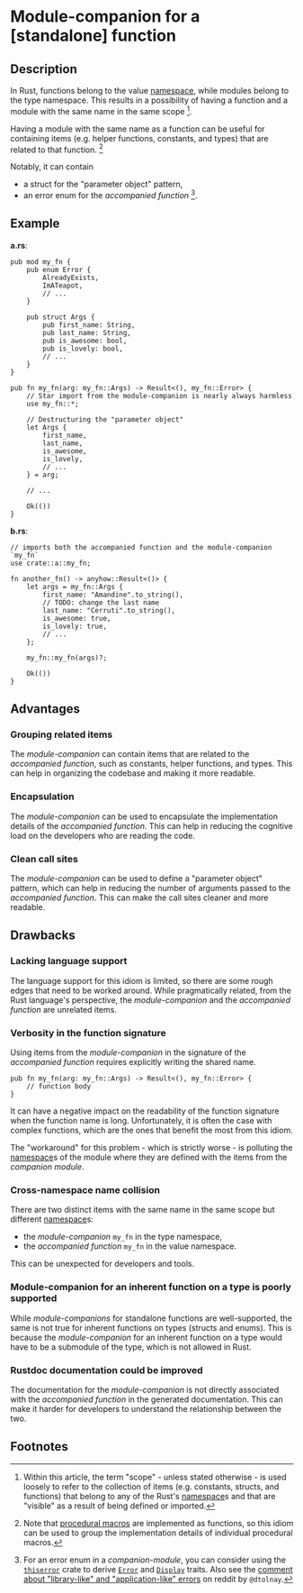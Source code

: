 # Module-companion for a \[standalone\] function

## Description

In Rust, functions belong to the value [namespace], while modules belong to the type namespace. This results in a possibility of having a function and a module with the same name in the same scope [^1].

Having a module with the same name as a function can be useful for containing items (e.g. helper functions, constants, and types) that are related to that function. [^2]

Notably, it can contain

* a struct for the "parameter object" pattern,
* an error enum for the *accompanied function* [^3].

## Example

**a.rs**:

```
pub mod my_fn {
    pub enum Error {
        AlreadyExists,
        ImATeapot,
        // ...
    }

    pub struct Args {
        pub first_name: String,
        pub last_name: String,
        pub is_awesome: bool,
        pub is_lovely: bool,
        // ...
    }
}

pub fn my_fn(arg: my_fn::Args) -> Result<(), my_fn::Error> {
    // Star import from the module-companion is nearly always harmless
    use my_fn::*;

    // Destructuring the "parameter object"
    let Args {
        first_name,
        last_name,
        is_awesome,
        is_lovely,
        // ...
    } = arg;

    // ...

    Ok(())
}
```

**b.rs**:

```
// imports both the accompanied function and the module-companion `my_fn`
use crate::a::my_fn;

fn another_fn() -> anyhow::Result<()> {
    let args = my_fn::Args {
        first_name: "Amandine".to_string(),
        // TODO: change the last name
        last_name: "Cerruti".to_string(),
        is_awesome: true,
        is_lovely: true,
        // ...
    };

    my_fn::my_fn(args)?;

    Ok(())
}
```

## Advantages

### Grouping related items

The *module-companion* can contain items that are related to the *accompanied function*, such as constants, helper functions, and types. This can help in organizing the codebase and making it more readable.

### Encapsulation

The *module-companion* can be used to encapsulate the implementation details of the *accompanied function*. This can help in reducing the cognitive load on the developers who are reading the code.

### Clean call sites

The *module-companion* can be used to define a "parameter object" pattern, which can help in reducing the number of arguments passed to the *accompanied function*. This can make the call sites cleaner and more readable.

## Drawbacks

### Lacking language support

The language support for this idiom is limited, so there are some rough edges that need to be worked around.
While pragmatically related, from the Rust language's perspective, the *module-companion* and the *accompanied function* are unrelated items.

### Verbosity in the function signature

Using items from the *module-companion* in the signature of the *accompanied function* requires explicitly writing the shared name.

```
pub fn my_fn(arg: my_fn::Args) -> Result<(), my_fn::Error> {
    // function body
}
```

It can have a negative impact on the readability of the function signature when the function name is long. Unfortunately, it is often the case with complex functions, which are the ones that benefit the most from this idiom.

The "workaround" for this problem - which is strictly worse - is polluting the [namespace]s of the module where they are defined with the items from the *companion module*.

### Cross-namespace name collision

There are two distinct items with the same name in the same scope but different [namespace]s:

* the *module-companion* `my_fn` in the type namespace,
* the *accompanied function* `my_fn` in the value namespace.

This can be unexpected for developers and tools.

### Module-companion for an inherent function on a type is poorly supported

While *module-companions* for standalone functions are well-supported, the same is not true for inherent functions on types (structs and enums). This is because the *module-companion* for an inherent function on a type would have to be a submodule of the type, which is not allowed in Rust.

### Rustdoc documentation could be improved

The documentation for the *module-companion* is not directly associated with the *accompanied function* in the generated documentation. This can make it harder for developers to understand the relationship between the two.

## Footnotes

[^1]: Within this article, the term "scope" - unless stated otherwise - is used loosely to refer to the collection of items (e.g. constants, structs, and functions) that belong to any of the Rust's [namespace]s and that are "visible" as a result of being defined or imported.
[^2]: Note that [procedural macros] are implemented as functions, so this idiom can be used to group the implementation details of individual procedural macros.
[^3]: For an error enum in a *companion-module*, you can consider using the [`thiserror`] crate to derive [`Error`] and [`Display`] traits. Also see the [comment about "library-like" and "application-like" errors][errors-comment] on reddit by `@dtolnay`.

[namespace]: https://doc.rust-lang.org/reference/names/namespaces.html
[procedural macros]: https://doc.rust-lang.org/reference/procedural-macros.html
[`Error`]: https://doc.rust-lang.org/std/error/trait.Error.html
[`Display`]: https://doc.rust-lang.org/std/fmt/trait.Display.html
[`thiserror`]: https://crates.io/crates/thiserror
[errors-comment]: https://www.reddit.com/r/rust/comments/dfs1zk/comment/f35iopj/
